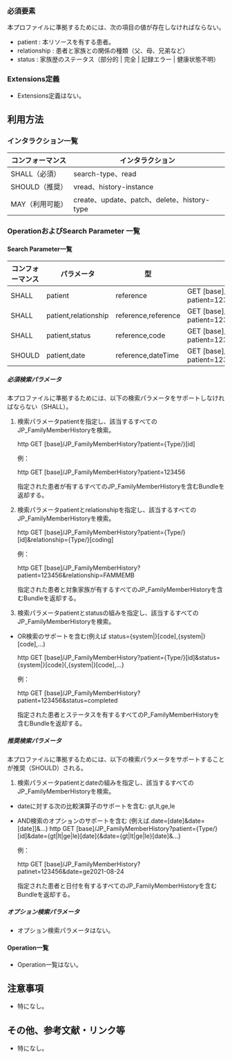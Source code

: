 ### 必須要素

本プロファイルに準拠するためには、次の項目の値が存在しなければならない。

- patient : 本リソースを有する患者。
- relationship : 患者と家族との関係の種類（父、母、兄弟など）
- status : 家族歴のステータス（部分的 | 完全 | 記録エラー | 健康状態不明）

### Extensions定義

- Extensions定義はない。

## 利用方法

### インタラクション一覧

| コンフォーマンス | インタラクション                            |
| ---------------- | ------------------------------------------- |
| SHALL（必須）    | search-type、read                        |
| SHOULD（推奨）   | vread、history-instance                  |
| MAY（利用可能）  | create、update、patch、delete、history-type |

### OperationおよびSearch Parameter 一覧

#### Search Parameter一覧

| コンフォーマンス | パラメータ    | 型     | 例                                                           |
| ---------------- | ------------- | ------ | ------------------------------------------------------------ |
| SHALL            | patient    | reference  | GET [base]/JP_FamilyMemberHistory?patient=123456 |
| SHALL            | patient,relationship | reference,reference | GET [base]/JP_FamilyMemberHistory?patient=123456&relationship=FAMMEMB |
| SHALL            | patient,status | reference,code | GET [base]/JP_FamilyMemberHistory?patient=123456&status=completed |
| SHOULD           | patient,date | reference,dateTime | GET [base]/JP_FamilyMemberHistory?patient=123456&date=ge2021-08-24 |

##### 必須検索パラメータ

本プロファイルに準拠するためには、以下の検索パラメータをサポートしなければならない（SHALL）。

1. 検索パラメータpatientを指定し、該当するすべてのJP_FamilyMemberHistoryを検索。

   http
   GET [base]/JP_FamilyMemberHistory?patient={Type/}[id]

   例：

   http
   GET [base]/JP_FamilyMemberHistory?patient=123456
   
   指定された患者が有するすべてのJP_FamilyMemberHistoryを含むBundleを返却する。

2. 検索パラメータpatientとrelationshipを指定し、該当するすべてのJP_FamilyMemberHistoryを検索。

   http
   GET [base]/JP_FamilyMemberHistory?patient={Type/}[id]&relationship={Type/}[coding]

   例：

   http
   GET [base]/JP_FamilyMemberHistory?patient=123456&relationship=FAMMEMB
   
   指定された患者と対象家族が有するすべてのJP_FamilyMemberHistoryを含むBundleを返却する。


3. 検索パラメータpatientとstatusの組みを指定し、該当するすべてのJP_FamilyMemberHistoryを検索。
  * OR検索のサポートを含む(例えば status={system|}[code],{system|}[code],...)

    http
    GET [base]/JP_FamilyMemberHistory?patient={Type/}[id]&status={system|}[code]{,{system|}[code],...}
    
    例：

    http
    GET [base]/JP_FamilyMemberHistory?patient=123456&status=completed
    
    指定された患者とステータスを有するすべてのP_FamilyMemberHistoryを含むBundleを返却する。

##### 推奨検索パラメータ

本プロファイルに準拠するためには、以下の検索パラメータをサポートすることが推奨（SHOULD）される。

1. 検索パラメータpatientとdateの組みを指定し、該当するすべてのJP_FamilyMemberHistoryを検索。

  * dateに対する次の比較演算子のサポートを含む: gt,lt,ge,le
  * AND検索のオプションのサポートを含む (例えば.date=[date]&date=[date]]&...)
    http
    GET [base]/JP_FamilyMemberHistory?patient={Type/}[id]&date={gt|lt|ge|le}[date]{&date={gt|lt|ge|le}[date]&...}
    
    例：

    http
    GET [base]/JP_FamilyMemberHistory?patinet=123456&date=ge2021-08-24
    
    指定された患者と日付を有するすべてのJP_FamilyMemberHistoryを含むBundleを返却する。

##### オプション検索パラメータ 

- オプション検索パラメータはない。

#### Operation一覧

- Operation一覧はない。

## 注意事項

- 特になし。

## その他、参考文献・リンク等

- 特になし。
